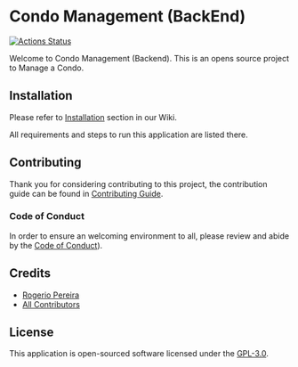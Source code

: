 # Condo Management (BackEnd)
[![Actions Status](https://github.com/rogerio-pereira-dev/Condo-Management-Backend/workflows/CI_Tests/badge.svg)](https://github.com/rogerio-pereira-dev/Condo-Management-Backend/actions)

Welcome to Condo Management (Backend). This is an opens source project to Manage a Condo.

## Installation

Please refer to [Installation](https://github.com/rogerio-pereira-dev/Condo-Management-Backend/wiki/Installation) section in our Wiki.

All requirements and steps to run this application are listed there.

## Contributing

Thank you for considering contributing to this project, the contribution guide can be found in [Contributing Guide](https://github.com/rogerio-pereira-dev/Condo-Management-Backend/wiki/Contributing).

### Code of Conduct

In order to ensure an welcoming environment to all, please review and abide by the [Code of Conduct](https://github.com/rogerio-pereira-dev/Condo-Management-Backend/blob/main/CODE_OF_CONDUCT.md)).

## Credits

- [Rogerio Pereira](https://github.com/rogerio-pereira)
- [All Contributors](https://github.com/rogerio-pereira-dev/Condo-Management-Backend/graphs/contributors)

## License

This application is open-sourced software licensed under the [GPL-3.0](https://github.com/rogerio-pereira-dev/Condo-Management-Backend/blob/main/LICENSE).
